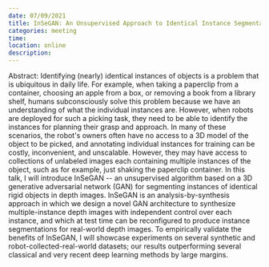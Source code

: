 ```yaml
---
date: 07/09/2021
title: InSeGAN: An Unsupervised Approach to Identical Instance Segmentation - Anoop Cherian
categories: meeting
time:
location: online
description:
---
```

Abstract: Identifying (nearly) identical instances of objects is a problem that is ubiquitous in daily life. For example, when taking a paperclip from a container, choosing an apple from a box, or removing a book from a library shelf, humans subconsciously solve this problem because we have an understanding of what the individual instances are. However, when robots are deployed for such a picking task, they need to be able to identify the instances for planning their grasp and approach. In many of these scenarios, the robot's owners often have no access to a 3D model of the object to be picked, and annotating individual instances for training can be costly, inconvenient, and unscalable. However, they may have access to collections of unlabeled images each containing multiple instances of the object, such as for example, just shaking the paperclip container. In this talk, I will introduce InSeGAN -- an unsupervised algorithm based on a 3D generative adversarial network (GAN) for segmenting instances of identical rigid objects in depth images. InSeGAN is an analysis-by-synthesis approach in which we design a novel GAN architecture to synthesize multiple-instance depth images with independent control over each instance, and which at test time can be reconfigured to produce instance segmentations for real-world depth images. To empirically validate the benefits of InSeGAN, I will showcase experiments on several synthetic and robot-collected-real-world datasets; our results outperforming several classical and very recent deep learning methods by large margins.